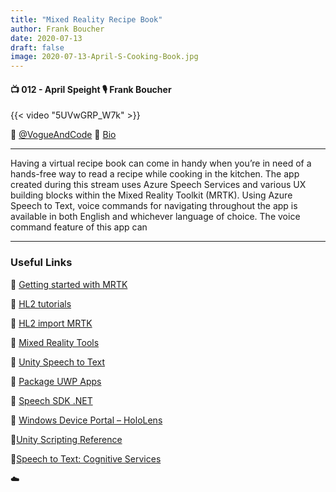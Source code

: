 ```yaml
---
title: "Mixed Reality Recipe Book"
author: Frank Boucher
date: 2020-07-13
draft: false
image: 2020-07-13-April-S-Cooking-Book.jpg
---
```


#### 📺  012 - April Speight 🎙️ Frank Boucher

<!--more-->

{{< video "5UVwGRP_W7k" >}}

🔗 [@VogueAndCode](https://twitter.com/vogueandcode)
🔗 [Bio](https://developer.microsoft.com/en-us/advocates/april-speight)

---

Having a virtual recipe book can come in handy when you’re in need of a hands-free way to read a recipe while cooking in the kitchen. The app created during this stream uses Azure Speech Services and various UX building blocks within the Mixed Reality Toolkit (MRTK). Using Azure Speech to Text, voice commands for navigating throughout the app is available in both English and whichever language of choice. The voice command feature of this app can

---

### Useful Links

🔗 [Getting started with MRTK](https://microsoft.github.io/MixedRealityToolkit-Unity/Documentation/GettingStartedWithTheMRTK.html)

🔗 [HL2 tutorials](https://aka.ms/hl2tutorials)

🔗 [HL2 import MRTK](https://aka.ms/hl2importmrtk)

🔗 [Mixed Reality Tools](https://aka.ms/mixedrealitytools)

🔗 [Unity Speech to Text](https://aka.ms/unityspeechtotext)

🔗 [Package UWP Apps](https://aka.ms/packageuwpapps)

🔗 [Speech SDK .NET](https://aka.ms/speechsdkdotnet)

🔗 [Windows Device Portal – HoloLens](https://aka.ms/windowsdeviceportal-hololens)

🔗[Unity Scripting Reference](https://docs.unity3d.com/ScriptReference/?WT.mc_id=allaroundazure-blog-apspeigh)

🔗[Speech to Text: Cognitive Services](https://azure.microsoft.com/en-us/services/cognitive-services/speech-to-text/?WT.mc_id=allaroundazure-blog-apspeigh)

☁️
